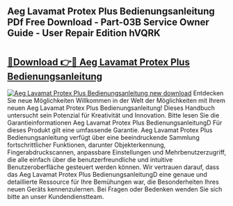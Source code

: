 ## Aeg Lavamat Protex Plus Bedienungsanleitung PDf Free Download - Part-03B Service Owner Guide - User Repair Edition hVQRK

# <h2><a href="http://df0oru.blite.top/?on=Aeg+Lavamat+Protex+Plus+Bedienungsanleitung">🔗Download 👉🔴 Aeg Lavamat Protex Plus Bedienungsanleitung</a></h2>

[![Aeg Lavamat Protex Plus Bedienungsanleitung new download](https://i.imgur.com/lujVjoI.png)](http://df0oru.blite.top/?on=Aeg+Lavamat+Protex+Plus+Bedienungsanleitung)
Entdecken Sie neue Möglichkeiten Willkommen in der Welt der Möglichkeiten mit Ihrem neuen Aeg Lavamat Protex Plus Bedienungsanleitung! Dieses Handbuch untersucht sein Potenzial für Kreativität und Innovation. Bitte lesen Sie die Garantieinformationen Aeg Lavamat Protex Plus BedienungsanleitungD Für dieses Produkt gilt eine umfassende Garantie. Aeg Lavamat Protex Plus Bedienungsanleitung verfügt über eine beeindruckende Sammlung fortschrittlicher Funktionen, darunter Objekterkennung, Fingerabdruckscannen, anpassbare Einstellungen und Mehrbenutzerzugriff, die alle einfach über die benutzerfreundliche und intuitive Benutzeroberfläche gesteuert werden können. Wir vertrauen darauf, dass das Aeg Lavamat Protex Plus BedienungsanleitungD eine genaue und detaillierte Ressource für Ihre Bemühungen war, die Besonderheiten Ihres neuen Geräts kennenzulernen. Bei Fragen oder Bedenken wenden Sie sich bitte an unser Kundendienstteam.
